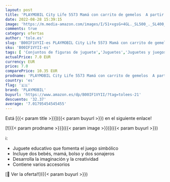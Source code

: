 ```yaml
---
layout: post
title: 'PLAYMOBIL City Life 5573 Mamá con carrito de gemelos  A partir de 6 años'
date: 2022-08-28 15:39:15
image: 'https://m.media-amazon.com/images/I/51+xgsG+4GL._SL500_._SL400_.jpg'
comments: true
category: ofertas
author: 'tole.es'
slug: 'B00IF1VYII-es PLAYMOBIL City Life 5573 Mamá con carrito de gemelos A...'
sku: 'B00IF1VYII-es'
tags: [ 'Conjuntos de figuras de juguete','Juguetes','Juguetes y juegos','Muñecos y figuras','playmobil','🇪🇸', ]
actualPrice: 7.0 EUR
currency: EUR
price: 7.0
comparePrice: 10.35 EUR
prodname: 'PLAYMOBIL City Life 5573 Mamá con carrito de gemelos  A partir de 6 años'
country: 'es'
flag: '🇪🇸'
brand: 'PLAYMOBIL'
buyurl: 'https://www.amazon.es/dp/B00IF1VYII/?tag=tolees-21'
descuento: '32.37'
average: '7.01795454545455'
---
```


Está [{{< param title >}}]({{< param buyurl >}}) en el siguiente enlace!

[![{{< param prodname >}}]({{< param image >}})]({{< param buyurl >}})

ℹ️:

- Juguete educativo que fomenta el juego simbólico
- Incluye dos bebés, mamá, bolso y dos sonajeros
- Desarrolla la imaginación y la creatividad
- Contiene varios accesorios

[🛒 Ver la oferta!!]({{< param buyurl >}})
